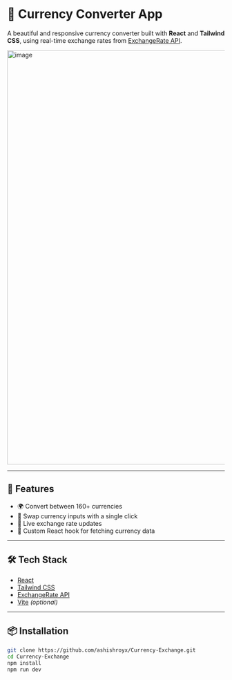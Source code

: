 # 💱 Currency Converter App

A beautiful and responsive currency converter built with **React** and **Tailwind CSS**, using real-time exchange rates from [ExchangeRate API](https://www.exchangerate-api.com/).

<img width="959" alt="image" src="https://github.com/user-attachments/assets/399c2a7d-7df0-48c7-8b24-b8ad0acb4ed6" />


---

## 🚀 Features

- 🌍 Convert between 160+ currencies
- 🔄 Swap currency inputs with a single click
- 🔁 Live exchange rate updates
- 🧠 Custom React hook for fetching currency data

---

## 🛠️ Tech Stack

- [React](https://reactjs.org/)
- [Tailwind CSS](https://tailwindcss.com/)
- [ExchangeRate API](https://www.exchangerate-api.com/)
- [Vite](https://vitejs.dev/) *(optional)*

---

## 📦 Installation

```bash
git clone https://github.com/ashishroyx/Currency-Exchange.git
cd Currency-Exchange
npm install
npm run dev
